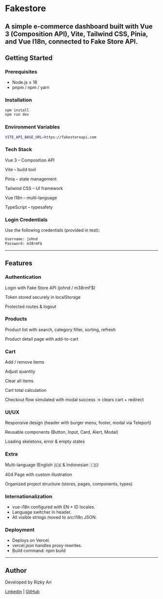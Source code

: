 # Fakestore

A simple e-commerce dashboard built with Vue 3 (Composition API), Vite, Tailwind CSS, Pinia, and Vue I18n, connected to Fake Store API.
---

## Getting Started

### Prerequisites
- Node.js ≥ 18
- pnpm / npm / yarn

### Installation
```bash
npm install
npm run dev
```

### Environment Variables
```bash
VITE_API_BASE_URL=https://fakestoreapi.com
```

### Tech Stack
Vue 3 – Composition API

Vite – build tool

Pinia – state management

Tailwind CSS – UI framework

Vue I18n – multi-language

TypeScript – typesafety

### Login Credentials
Use the following credentials (provided in test):
```bash
Username: johnd
Password: m38rmF$
```
---

## Features

### Authentication

Login with Fake Store API (johnd / m38rmF$)

Token stored securely in localStorage

Protected routes & logout


### Products

Product list with search, category filter, sorting, refresh

Product detail page with add-to-cart


### Cart

Add / remove items

Adjust quantity

Clear all items

Cart total calculation

Checkout flow simulated with modal success → clears cart + redirect


### UI/UX

Responsive design (header with burger menu, footer, modal via Teleport)

Reusable components (Button, Input, Card, Alert, Modal)

Loading skeletons, error & empty states


### Extra

Multi-language (English 🇬🇧 & Indonesian 🇮🇩)

404 Page with custom illustration

Organized project structure (stores, pages, components, types)

### Internationalization
- vue-i18n configured with EN + ID locales.
- Language switcher in header.
- All visible strings moved to src/i18n JSON.

### Deployment
- Deploys on Vercel.
- vercel.json handles proxy rewrites.
- Build command: npm build
---

## Author

Developed by Rizky Ari

[Linkedin](https://www.linkedin.com/in/rizkyarihar/) | [GitHub](https://github.com/rizkyari)
